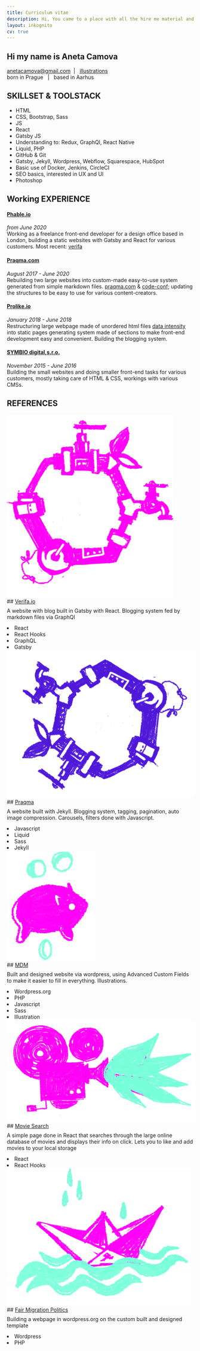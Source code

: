 ```yaml
---
title: Curriculum vitae
description: Hi, You came to a place with all the hire me material and documentation
layout: inkognito
cv: true
---
```


<h2><span class="large-font">Hi</span> my name is Aneta Camova</h2>
<a href="mailto:anetacamova@gmail.com">anetacamova@gmail.com</a> &nbsp;| &nbsp; <a href="https://www.instagram.com/aneccca" target="_blank"> illustrations</a> <br />born in Prague &nbsp; | &nbsp;  based in Aarhus  &nbsp;

<div class="divider"></div>

## SKILLSET & TOOLSTACK
+ HTML
+ CSS, Bootstrap, Sass
+ JS
+ React
+ Gatsby JS
+ Understanding to: Redux, GraphQl, React Native
+ Liquid, PHP
+ GitHub & Git
+ Gatsby, Jekyll, Wordpress, Webflow, Squarespace, HubSpot
+ Basic use of Docker, Jenkins, CircleCI
+ SEO basics, interested in UX and UI
+ Photoshop

<div class="divider"></div>

## Working EXPERIENCE

#### <a href="https://www.phable.io" target="_blank">Phable.io</a>
*from June 2020*<br />
Working as a freelance front-end developer for a design office based in London, building a static websites with Gatsby and React for various customers. Most recent: <a href="http://www.verifa.io" target="_blank">verifa</a>

#### <a href="https://www.praqma.com" target="_blank">Praqma.com</a>
*August 2017 - June 2020*<br />
Rebuilding two large websites into custom-made easy-to-use system generated from simple markdown files. <a href="https://www.praqma.com" target="_blank">praqma.com</a> & <a href="https://www.code-conf.com" target="_blank">code-conf</a>; updating the structures to be easy to use for various content-creators.

#### <a href="https://www.prolike.io" target="_blank">Prolike.io</a>
*January 2018 - June 2018*<br />
Restructuring large webpage made of unordered html files <a href="https://dataintensity.com/">data intensity</a> into static pages generating system made of sections to make front-end development easy and convenient. Building the blogging system.

#### <a href="https://www.symbio.agency" target="_blank">SYMBIO digital,s.r.o.</a>
*November 2015 - June 2016*<br />
Building the small websites and doing smaller front-end tasks for various customers, mostly taking care of HTML & CSS, workings with various CMSs.

<div class="divider"></div>

## REFERENCES
<div class="boxes">
<div class="box" markdown="1">
<div class="circle"><a href="http://www.verifa.io" target="_blank"><img src="/images/verifa.png" alt="a wallet illustration"></a></div>
## <a href="http://www.verifa.io" target="_blank">Verifa.io</a>
<p style="margin-top: 8px; margin-bottom: 12px;">A website with blog built in Gatsby with React. Blogging system fed by markdown files via GraphQl</p>
<div class="tags">
  <li>React</li><li>React Hooks</li><li>GraphQL</li><li>Gatsby</li>
</div>
</div>


<div class="box" markdown="1">
<div class="circle"><a href="http://www.praqma.com/" target="_blank"><img src="/images/praqma.png" alt="a computer illustration"></a></div>
## <a href="http://www.praqma.com/" target="_blank">Praqma</a>
<p style="margin-top: 8px; margin-bottom: 12px;">
A website built with Jekyll. Blogging system, tagging, pagination, auto image compression. Carousels, filters done with Javascript.</p>
<div class="tags"><li>Javascript</li><li>Liquid</li><li>Sass</li><li>Jekyll</li></div>
</div>


<!--
<div class="box" markdown="1">
<div class="circle"><a href="/" target="_blank"><img src="/images/obyvak.png" alt="a living room illustration"></a></div>
## <a href="/" target="_blank">My portfolio with images</a>
<p style="margin-top: 8px; margin-bottom: 12px;">I like to draw and I wanted to have a plce where I can organise my drawings into a different categories, so I have built my own simple tagging & blogging system with auto compressed images.</p>
<div class="tags"><li>Liquid</li><li>Markdown</li><li>Sass</li></div>
</div>  
-->

<div class="box" markdown="1">
<div class="circle"><a href="https://www.dustojnamzda.cz/minimum-decent-wage/" target="_blank"><img src="/images/mdm.png" alt="a home illustration"></a></div>
## <a href="https://www.dustojnamzda.cz/minimum-decent-wage/" target="_blank">MDM</a>
<p style="margin-top: 8px; margin-bottom: 12px;">
Built and designed website via wordpress, using Advanced Custom Fields to make it easier to fill in everything. Illustrations.</p>
<div class="tags"><li>Wordpress.org</li><li>PHP</li><li>Javascript</li><li>Sass</li><li>Illustration</li></div>
</div>  

<div class="box" markdown="1">
<div class="circle"><a href="http://anetacamo.github.io/movie-search" target="_blank"><img src="/images/movie-search.png" alt="a home illustration"></a></div>
## <a href="http://anetacamo.github.io/movie-search" target="_blank">Movie Search</a>
<p style="margin-top: 8px; margin-bottom: 12px;">
A simple page done in React that searches through the large online database of movies and displays their info on click. Lets you to like and add movies to your local storage</p>
<div class="tags"><li>React</li><li>React Hooks</li></div>
</div>  

<div class="box" markdown="1">
<div class="circle"><a href="http://www.ferovamigracnipolitika.cz/english/" target="_blank"><img src="/images/migrace.png" alt="a computer illustration"></a></div>
## <a href="http://www.ferovamigracnipolitika.cz/english/" target="_blank">Fair Migration Politics</a>
<p style="margin-top: 8px; margin-bottom: 12px;">
Building a webpage in wordpress.org on the custom built and designed template</p>
<div class="tags"><li>Wordpress</li><li>PHP</li></div>
</div>

<!--
<div class="box" markdown="1">
<div class="circle"><a href="https://anetacamo-store.herokuapp.com/" target="_blank"><img src="/images/laptop.png" alt="a computer illustration"></a></div>
## <a href="https://anetacamo-store.herokuapp.com/" target="_blank">A fake store</a>
<p style="margin-top: 8px; margin-bottom: 12px;">A small store with sign in and trace of the products in the shopping back, user authentification done through firebase, payments via Stripe, deployed on Heroku and stored on GitHub. More in about section.
</p>
<div class="tags"><li>React</li><li>Heroku</li><li>Sass</li><li>Firebase</li></div>
</div>
-->

<!--
<div class="box" markdown="1">
<div class="circle"><a href="http://www.casaonline.cz/" target="_blank"><img src="/images/laptop.png" alt="a computer illustration"></a></div>
### <a href="http://www.casaonline.cz/" target="_blank">CASA</a>
<p style="margin-top: 8px; margin-bottom: 12px;">
Rebuilding and redesigning a website to a responsive web with easy navigation and layout</p>
<div class="tags"><li>Wordpress</li><li>Simple PHP</li><li>Sass</li></div>
</div>

<div class="box" markdown="1">
<div class="circle"><a href="http://dostupnebydleni.soc.cas.cz/" target="_blank"><img src="/images/hypoteka.png" alt="a house carried by plants illustration"></a></div>
### <a href="http://dostupnebydleni.soc.cas.cz/" target="_blank">Affordable housing</a>
<p style="margin-top: 8px; margin-bottom: 12px;">
A simple one page project coded from scratch with a lot of czech text and some house illustrations.</p>
<div class="tags"><li>Illustrations</li><li>HTML</li><li>JQery</li></div>
</div>
<div style="width: 100%; height: 40px; float: left;"></div>
</div>
-->
